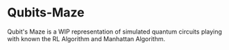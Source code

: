 # Qubits-Maze
Qubit's Maze is a WIP representation of simulated quantum circuits playing with known the RL Algorithm and Manhattan Algorithm.
